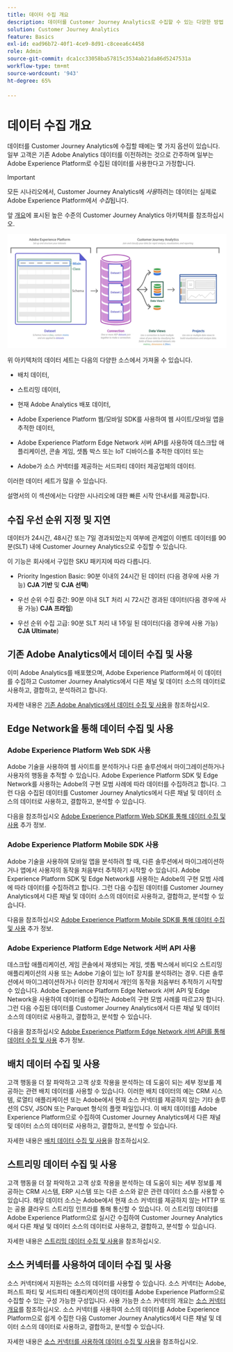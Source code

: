```yaml
---
title: 데이터 수집 개요
description: 데이터를 Customer Journey Analytics로 수집할 수 있는 다양한 방법 이해
solution: Customer Journey Analytics
feature: Basics
exl-id: ead96b72-40f1-4ce9-8d91-c8ceea6c4458
role: Admin
source-git-commit: dca1cc33058ba57815c3534ab21da86d5247531a
workflow-type: tm+mt
source-wordcount: '943'
ht-degree: 65%

---
```


# 데이터 수집 개요

데이터를 Customer Journey Analytics에 수집할 때에는 몇 가지 옵션이 있습니다. 일부 고객은 기존 Adobe Analytics 데이터를 이전하려는 것으로 간주하며 일부는 Adobe Experience Platform로 수집된 데이터를 사용한다고 가정합니다.

>[!IMPORTANT]
>
>모든 시나리오에서, Customer Journey Analytics에 _사용_&#x200B;하려는 데이터는 실제로 Adobe Experience Platform에서 _수집_&#x200B;됩니다.

앞 [개요](https://experienceleague.adobe.com/docs/analytics-platform/using/cja-overview/cja-overview.html?lang=ko-KR)에 표시된 높은 수준의 Customer Journey Analytics 아키텍처를 참조하십시오.

![이 섹션에 설명된 Customer Journey Analytics 아키텍처](./assets/cja-architecture.png)

위 아키텍처의 데이터 세트는 다음의 다양한 소스에서 가져올 수 있습니다.

- 배치 데이터,

- 스트리밍 데이터,

- 현재 Adobe Analytics 배포 데이터,

- Adobe Experience Platform 웹/모바일 SDK를 사용하여 웹 사이트/모바일 앱을 추적한 데이터,

- Adobe Experience Platform Edge Network 서버 API를 사용하여 데스크탑 애플리케이션, 콘솔 게임, 셋톱 박스 또는 IoT 디바이스를 추적한 데이터 또는

- Adobe가 소스 커넥터를 제공하는 서드파티 데이터 제공업체의 데이터.

이러한 데이터 세트가 많을 수 있습니다.

설명서의 이 섹션에서는 다양한 시나리오에 대한 빠른 시작 안내서를 제공합니다.

## 수집 우선 순위 지정 및 지연

데이터가 24시간, 48시간 또는 7일 경과되었는지 여부에 관계없이 이벤트 데이터를 90분(SLT) 내에 Customer Journey Analytics으로 수집할 수 있습니다.

이 기능은 회사에서 구입한 SKU 패키지에 따라 다릅니다.

- Priority Ingestion Basic: 90분 이내의 24시간 된 데이터 (다음 경우에 사용 가능) **CJA 기반** 및 **CJA 선택**)

- 우선 순위 수집 중간: 90분 이내 SLT 처리 시 72시간 경과된 데이터(다음 경우에 사용 가능) **CJA 프라임**)

- 우선 순위 수집 고급: 90분 SLT 처리 내 1주일 된 데이터(다음 경우에 사용 가능) **CJA Ultimate**)

## 기존 Adobe Analytics에서 데이터 수집 및 사용

이미 Adobe Analytics를 배포했으며, Adobe Experience Platform에서 이 데이터를 수집하고 Customer Journey Analytics에서 다른 채널 및 데이터 소스의 데이터로 사용하고, 결합하고, 분석하려고 합니다.

자세한 내용은 [기존 Adobe Analytics에서 데이터 수집 및 사용](./analytics.md)을 참조하십시오.


## Edge Network을 통해 데이터 수집 및 사용

### Adobe Experience Platform Web SDK 사용

Adobe 기술을 사용하여 웹 사이트를 분석하거나 다른 솔루션에서 마이그레이션하거나 사용자의 행동을 추적할 수 있습니다. Adobe Experience Platform SDK 및 Edge Network를 사용하는 Adobe의 구현 모범 사례에 따라 데이터를 수집하려고 합니다. 그런 다음 수집된 데이터를 Customer Journey Analytics에서 다른 채널 및 데이터 소스의 데이터로 사용하고, 결합하고, 분석할 수 있습니다.

다음을 참조하십시오 [Adobe Experience Platform Web SDK를 통해 데이터 수집 및 사용](./aepwebsdk.md) 추가 정보.

### Adobe Experience Platform Mobile SDK 사용

Adobe 기술을 사용하여 모바일 앱을 분석하려 할 때, 다른 솔루션에서 마이그레이션하거나 앱에서 사용자의 동작을 처음부터 추적하기 시작할 수 있습니다. Adobe Experience Platform SDK 및 Edge Network를 사용하는 Adobe의 구현 모범 사례에 따라 데이터를 수집하려고 합니다. 그런 다음 수집된 데이터를 Customer Journey Analytics에서 다른 채널 및 데이터 소스의 데이터로 사용하고, 결합하고, 분석할 수 있습니다.

다음을 참조하십시오 [Adobe Experience Platform Mobile SDK를 통해 데이터 수집 및 사용](./aepmobilesdk.md) 추가 정보.

### Adobe Experience Platform Edge Network 서버 API 사용

데스크탑 애플리케이션, 게임 콘솔에서 재생되는 게임, 셋톱 박스에서 비디오 스트리밍 애플리케이션의 사용 또는 Adobe 기술이 있는 IoT 장치를 분석하려는 경우. 다른 솔루션에서 마이그레이션하거나 이러한 장치에서 개인의 동작을 처음부터 추적하기 시작할 수 있습니다. Adobe Experience Platform Edge Network 서버 API 및 Edge Network을 사용하여 데이터를 수집하는 Adobe의 구현 모범 사례를 따르고자 합니다. 그런 다음 수집된 데이터를 Customer Journey Analytics에서 다른 채널 및 데이터 소스의 데이터로 사용하고, 결합하고, 분석할 수 있습니다.

다음을 참조하십시오 [Adobe Experience Platform Edge Network 서버 API를 통해 데이터 수집 및 사용](./serverapi.md) 추가 정보.

## 배치 데이터 수집 및 사용

고객 행동을 더 잘 파악하고 고객 상호 작용을 분석하는 데 도움이 되는 세부 정보를 제공하는 관련 배치 데이터를 사용할 수 있습니다. 이러한 배치 데이터의 예는 CRM 시스템, 로열티 애플리케이션 또는 Adobe에서 현재 소스 커넥터를 제공하지 않는 기타 솔루션의 CSV, JSON 또는 Parquet 형식의 플랫 파일입니다. 이 배치 데이터를 Adobe Experience Platform으로 수집하여 Customer Journey Analytics에서 다른 채널 및 데이터 소스의 데이터로 사용하고, 결합하고, 분석할 수 있습니다.

자세한 내용은 [배치 데이터 수집 및 사용](./batch.md)을 참조하십시오.

## 스트리밍 데이터 수집 및 사용

고객 행동을 더 잘 파악하고 고객 상호 작용을 분석하는 데 도움이 되는 세부 정보를 제공하는 CRM 시스템, ERP 시스템 또는 다른 소스와 같은 관련 데이터 소스를 사용할 수 있습니다. 해당 데이터 소스는 Adobe에서 현재 소스 커넥터를 제공하지 않는 HTTP 또는 공용 클라우드 스트리밍 인프라를 통해 통신할 수 있습니다. 이 스트리밍 데이터를 Adobe Experience Platform으로 실시간 수집하여 Customer Journey Analytics에서 다른 채널 및 데이터 소스의 데이터로 사용하고, 결합하고, 분석할 수 있습니다.

자세한 내용은 [스트리밍 데이터 수집 및 사용](./streaming.md)을 참조하십시오.

## 소스 커넥터를 사용하여 데이터 수집 및 사용

소스 커넥터에서 지원하는 소스의 데이터를 사용할 수 있습니다. 소스 커넥터는 Adobe, 퍼스트 파티 및 서드파티 애플리케이션의 데이터를 Adobe Experience Platform으로 수집할 수 있는 구성 가능한 구성입니다. 사용 가능한 소스 커넥터의 개요는 [소스 커넥터 개요](https://experienceleague.adobe.com/docs/experience-platform/sources/home.html?lang=ko)를 참조하십시오. 소스 커넥터를 사용하여 소스의 데이터를 Adobe Experience Platform으로 쉽게 수집한 다음 Customer Journey Analytics에서 다른 채널 및 데이터 소스의 데이터로 사용하고, 결합하고, 분석할 수 있습니다.

자세한 내용은 [소스 커넥터를 사용하여 데이터 수집 및 사용](./sources.md)을 참조하십시오.
